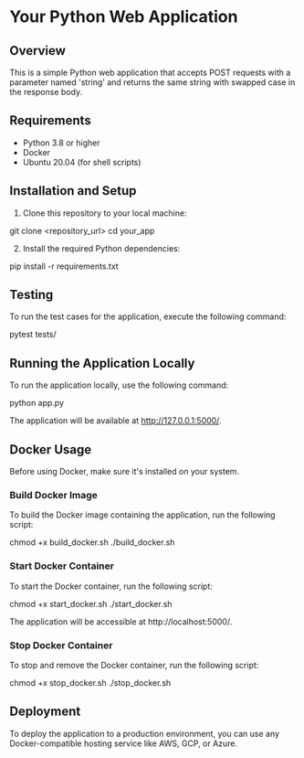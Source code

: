 # Your Python Web Application

## Overview

This is a simple Python web application that accepts POST requests with a parameter named 'string' and returns the same string with swapped case in the response body.


## Requirements

- Python 3.8 or higher
- Docker
- Ubuntu 20.04 (for shell scripts)

## Installation and Setup

1. Clone this repository to your local machine:

git clone <repository_url>
cd your_app

2. Install the required Python dependencies:

pip install -r requirements.txt


## Testing

To run the test cases for the application, execute the following command:

pytest tests/


## Running the Application Locally

To run the application locally, use the following command:

python app.py

The application will be available at http://127.0.0.1:5000/.


## Docker Usage

Before using Docker, make sure it's installed on your system.


### Build Docker Image

To build the Docker image containing the application, run the following script:

chmod +x build_docker.sh
./build_docker.sh


### Start Docker Container

To start the Docker container, run the following script:

chmod +x start_docker.sh
./start_docker.sh

The application will be accessible at http://localhost:5000/.


### Stop Docker Container

To stop and remove the Docker container, run the following script:

chmod +x stop_docker.sh
./stop_docker.sh


## Deployment

To deploy the application to a production environment, you can use any Docker-compatible hosting service like AWS, GCP, or Azure.


